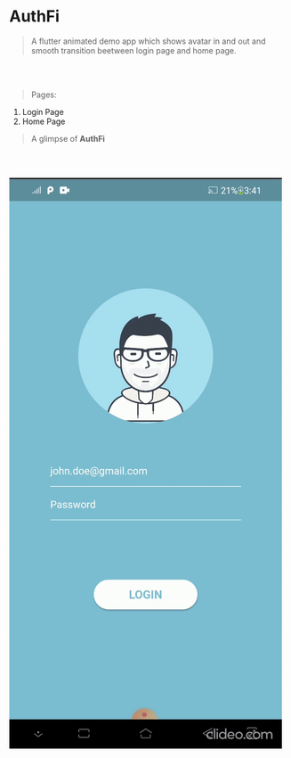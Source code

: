 # AuthFi

> A flutter animated demo app which shows avatar in and out and smooth transition beetween login page and home page.

<br/><br/>

> Pages:
1. Login Page
2. Home Page


> A glimpse of **AuthFi** 

<br/><br/>

![Alt Text](https://github.com/gupta29470/AuthFi/blob/master/AuthFi.gif)

